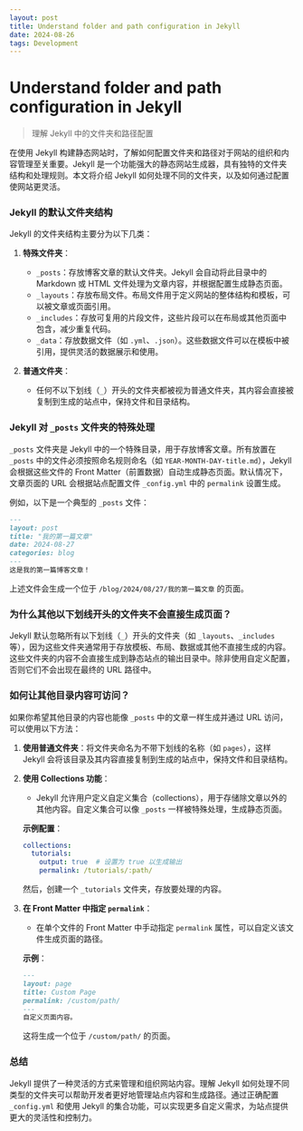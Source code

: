 ```yaml
---
layout: post
title: Understand folder and path configuration in Jekyll
date: 2024-08-26
tags: Development
---
```


# Understand folder and path configuration in Jekyll

> 理解 Jekyll 中的文件夹和路径配置

在使用 Jekyll 构建静态网站时，了解如何配置文件夹和路径对于网站的组织和内容管理至关重要。Jekyll 是一个功能强大的静态网站生成器，具有独特的文件夹结构和处理规则。本文将介绍 Jekyll 如何处理不同的文件夹，以及如何通过配置使网站更灵活。

### Jekyll 的默认文件夹结构

Jekyll 的文件夹结构主要分为以下几类：

1. **特殊文件夹**：
   - `_posts`：存放博客文章的默认文件夹。Jekyll 会自动将此目录中的 Markdown 或 HTML 文件处理为文章内容，并根据配置生成静态页面。
   - `_layouts`：存放布局文件。布局文件用于定义网站的整体结构和模板，可以被文章或页面引用。
   - `_includes`：存放可复用的片段文件，这些片段可以在布局或其他页面中包含，减少重复代码。
   - `_data`：存放数据文件（如 `.yml`、`.json`）。这些数据文件可以在模板中被引用，提供灵活的数据展示和使用。

2. **普通文件夹**：
   - 任何不以下划线（`_`）开头的文件夹都被视为普通文件夹，其内容会直接被复制到生成的站点中，保持文件和目录结构。

### Jekyll 对 `_posts` 文件夹的特殊处理

`_posts` 文件夹是 Jekyll 中的一个特殊目录，用于存放博客文章。所有放置在 `_posts` 中的文件必须按照命名规则命名（如 `YEAR-MONTH-DAY-title.md`），Jekyll 会根据这些文件的 Front Matter（前置数据）自动生成静态页面。默认情况下，文章页面的 URL 会根据站点配置文件 `_config.yml` 中的 `permalink` 设置生成。

例如，以下是一个典型的 `_posts` 文件：

```markdown
---
layout: post
title: "我的第一篇文章"
date: 2024-08-27
categories: blog
---
这是我的第一篇博客文章！
```

上述文件会生成一个位于 `/blog/2024/08/27/我的第一篇文章` 的页面。

### 为什么其他以下划线开头的文件夹不会直接生成页面？

Jekyll 默认忽略所有以下划线（`_`）开头的文件夹（如 `_layouts`、`_includes` 等），因为这些文件夹通常用于存放模板、布局、数据或其他不直接生成的内容。这些文件夹的内容不会直接生成到静态站点的输出目录中。除非使用自定义配置，否则它们不会出现在最终的 URL 路径中。

### 如何让其他目录内容可访问？

如果你希望其他目录的内容也能像 `_posts` 中的文章一样生成并通过 URL 访问，可以使用以下方法：

1. **使用普通文件夹**：将文件夹命名为不带下划线的名称（如 `pages`），这样 Jekyll 会将该目录及其内容直接复制到生成的站点中，保持文件和目录结构。

2. **使用 Collections 功能**：
   - Jekyll 允许用户定义自定义集合（collections），用于存储除文章以外的其他内容。自定义集合可以像 `_posts` 一样被特殊处理，生成静态页面。
   
   **示例配置**：
   ```yaml
   collections:
     tutorials:
       output: true  # 设置为 true 以生成输出
       permalink: /tutorials/:path/
   ```

   然后，创建一个 `_tutorials` 文件夹，存放要处理的内容。

3. **在 Front Matter 中指定 `permalink`**：
   - 在单个文件的 Front Matter 中手动指定 `permalink` 属性，可以自定义该文件生成页面的路径。

   **示例**：
   ```markdown
   ---
   layout: page
   title: Custom Page
   permalink: /custom/path/
   ---
   自定义页面内容。
   ```

   这将生成一个位于 `/custom/path/` 的页面。

### 总结

Jekyll 提供了一种灵活的方式来管理和组织网站内容。理解 Jekyll 如何处理不同类型的文件夹可以帮助开发者更好地管理站点内容和生成路径。通过正确配置 `_config.yml` 和使用 Jekyll 的集合功能，可以实现更多自定义需求，为站点提供更大的灵活性和控制力。

